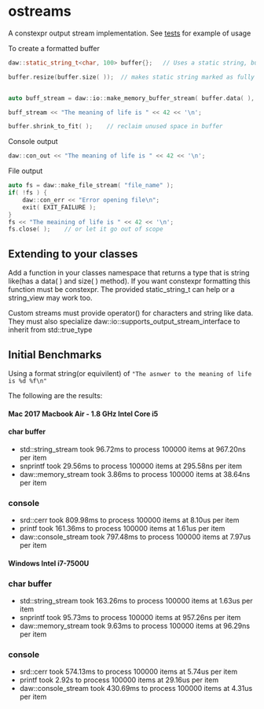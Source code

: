 # ostreams
A constexpr output stream implementation.  See [tests](https://github.com/beached/ostreams/tree/master/tests) for example of usage

To create a formatted buffer

```cpp
daw::static_string_t<char, 100> buffer{};   // Uses a static string, but any contiguous memory area is fine

buffer.resize(buffer.size( ));  // makes static string marked as fully used


auto buff_stream = daw::io::make_memory_buffer_stream( buffer.data( ), buffer.size( ) );    // create stream

buff_stream << "The meaning of life is " << 42 << '\n';

buffer.shrink_to_fit( );    // reclaim unused space in buffer
```
Console output
```cpp
daw::con_out << "The meaning of life is " << 42 << '\n';
```

File output
```cpp
auto fs = daw::make_file_stream( "file_name" );
if( !fs ) {
    daw::con_err << "Error opening file\n";
    exit( EXIT_FAILURE );
}
fs << "The meaining of life is " << 42 << '\n';
fs.close( );    // or let it go out of scope
```
## Extending to your classes
Add a function in your classes namespace that returns a type that is string like(has a data( ) and size( ) method).  If you want constexpr formatting this function must be constexpr.  The provided static_string_t can help or a string_view may work too.

Custom streams must provide operator() for characters and string like data.  They must also specialize daw::io::supports_output_stream_interface<T> to inherit from std::true_type


## Initial Benchmarks
Using a format string(or equivilent) of `"The asnwer to the meaning of life is %d %f\n"`

The following are the results:

#### Mac 2017 Macbook Air - 1.8 GHz Intel Core i5 
#### char buffer
* std::string_stream took 96.72ms to process 100000 items at 967.20ns per item
* snprintf took 29.56ms to process 100000 items at 295.58ns per item
* daw::memory_stream took 3.86ms to process 100000 items at 38.64ns per item

### console
* srd::cerr took 809.98ms to process 100000 items at 8.10us per item
* printf took 161.36ms to process 100000 items at 1.61us per item
* daw::console_stream took 797.48ms to process 100000 items at 7.97us per item


#### Windows Intel i7-7500U	
### char buffer
* std::string_stream took 163.26ms to process 100000 items at 1.63us per item
* snprintf took 95.73ms to process 100000 items at 957.26ns per item
* daw::memory_stream took 9.63ms to process 100000 items at 96.29ns per item

### console
* srd::cerr took 574.13ms to process 100000 items at 5.74us per item
* printf took 2.92s to process 100000 items at 29.16us per item
* daw::console_stream took 430.69ms to process 100000 items at 4.31us per item
